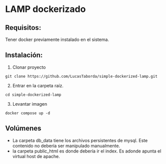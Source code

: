 # LAMP dockerizado

## Requisitos:

Tener docker previamente instalado en el sistema.

## Instalación:

1. Clonar proyecto
```
git clone https://github.com/LucasTaborda/simple-dockerized-lamp.git
```
2. Entrar en la carpeta raíz.
```
cd simple-dockerized-lamp
```
3. Levantar imagen
```
docker compose up -d
```

## Volúmenes

- La carpeta db_data tiene los archivos persistentes de mysql. Este contenido no debería ser manipulado manualmente.
- la carpeta public_html es donde debería ir el index. Es adonde apunta el virtual host de apache.
